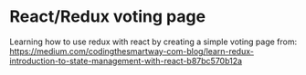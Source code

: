 # React/Redux voting page

Learning how to use redux with react by creating a simple voting page from: 
https://medium.com/codingthesmartway-com-blog/learn-redux-introduction-to-state-management-with-react-b87bc570b12a